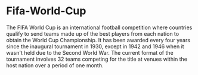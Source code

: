 # Fifa-World-Cup

The FIFA World Cup is an international football competition where countries
qualify to send teams made up of the best players from each nation to obtain
the World Cup Championship. It has been awarded every four years since the
inaugural tournament in 1930, except in 1942 and 1946 when it wasn't held due
to the Second World War. The current format of the tournament involves 32 teams
competing for the title at venues within the host nation over a period of one
month.
